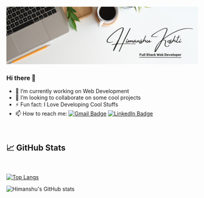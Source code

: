 ![Himanshu's GitHub Banner](./Banner.png)
### Hi there 👋

- 🔭 I’m currently working on Web Development
- 👯 I’m looking to collaborate on some cool projects
- ⚡ Fun fact: I Love Developing Cool Stuffs
- 📫 How to reach me:
[![Gmail Badge](https://img.shields.io/badge/Gmail-Profile-informational?style=flat&logo=twitter&logoColor=white&color=navy)](koshtihimanshu02@gmail.com)
[![LinkedIn Badge](https://img.shields.io/badge/LinkedIn-Profile-informational?style=flat&logo=linkedin&logoColor=white&color=navy)](https://www.linkedin.com/in/himanshu-koshti-a01036195)
<!--  1CA2F1  0D76A8-->
<br>

## &#x1f4c8; GitHub Stats

<br>

[![Top Langs](https://github-readme-stats.vercel.app/api/top-langs/?username=himanshukoshti&layout=compact)](https://github.com/himanshukoshti/github-readme-stats)

![Himanshu's GitHub stats](https://github-readme-stats.vercel.app/api?username=himanshukoshti&hide=contribs,prs)

<br>
